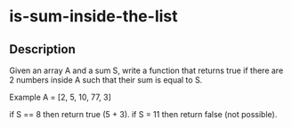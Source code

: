 # is-sum-inside-the-list

## Description
Given an array A and a sum S, write a function that returns true if there are 2 numbers inside A such that their sum is equal to S.

Example A = [2, 5, 10, 77, 3]

if S == 8 then return true (5 + 3). if S = 11 then return false (not possible).
